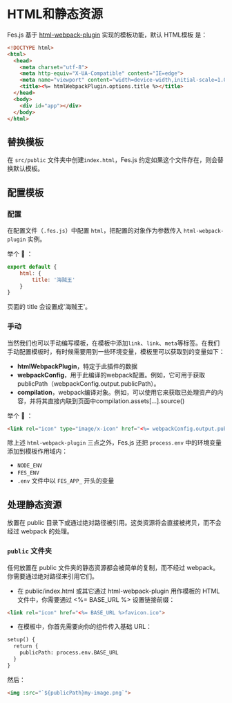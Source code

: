 # HTML和静态资源

Fes.js 基于 [html-webpack-plugin](https://github.com/jantimon/html-webpack-plugin) 实现的模板功能，默认 HTML模板 是：
```html
<!DOCTYPE html>
<html>
  <head>
    <meta charset="utf-8">
    <meta http-equiv="X-UA-Compatible" content="IE=edge">
    <meta name="viewport" content="width=device-width,initial-scale=1.0">
    <title><%= htmlWebpackPlugin.options.title %></title>
  </head>
  <body>
    <div id="app"></div>
  </body>
</html>
```


## 替换模板
在 `src/public` 文件夹中创建`index.html`，Fes.js 约定如果这个文件存在，则会替换默认模板。

## 配置模板

### 配置
在配置文件（`.fes.js`）中配置 `html`，把配置的对象作为参数传入 `html-webpack-plugin` 实例。

举个 :chestnut: ：
```js
export default {
    html: {
        title: '海贼王'
    }
}
```
页面的 title 会设置成'海贼王'。

### 手动
当然我们也可以手动编写模板，在模板中添加`link`、`link`、`meta`等标签。在我们手动配置模板时，有时候需要用到一些环境变量，模板里可以获取到的变量如下：

- **htmlWebpackPlugin**，特定于此插件的数据
- **webpackConfig**，用于此编译的webpack配置。例如，它可用于获取publicPath（webpackConfig.output.publicPath）。
- **compilation**，webpack编译对象。例如，可以使用它来获取已处理资产的内容，并将其直接内联到页面中compilation.assets[...].source()

举个 🌰 ：
```html
<link rel="icon" type="image/x-icon" href="<%= webpackConfig.output.publicPath %>favicon.png" />
```

除上述 `html-webpack-plugin` 三点之外，Fes.js 还把 `process.env` 中的环境变量添加到模板作用域内：
- `NODE_ENV`
- `FES_ENV`
- `.env` 文件中以 `FES_APP_` 开头的变量

## 处理静态资源

放置在 public 目录下或通过绝对路径被引用。这类资源将会直接被拷贝，而不会经过 webpack 的处理。

### `public` 文件夹

任何放置在 public 文件夹的静态资源都会被简单的复制，而不经过 webpack。你需要通过绝对路径来引用它们。

* 在 public/index.html 或其它通过 html-webpack-plugin 用作模板的 HTML 文件中，你需要通过 <%= BASE_URL %> 设置链接前缀：

```html
<link rel="icon" href="<%= BASE_URL %>favicon.ico">
```

* 在模板中，你首先需要向你的组件传入基础 URL：

```html
setup() {
  return {
    publicPath: process.env.BASE_URL
  }
}
```

然后：

```html
<img :src="`${publicPath}my-image.png`">
```
